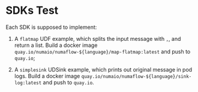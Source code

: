 # SDKs Test

Each SDK is supposed to implement:

1. A `flatmap` UDF example, which splits the input message with `,`, and return a list. Build a docker image `quay.io/numaio/numaflow-${language}/map-flatmap:latest` and push to `quay.io`;
   
2. A `simplesink` UDSink example, which prints out original message in pod logs. Build a docker image `quay.io/numaio/numaflow-${language}/sink-log:latest` and push to `quay.io`.
